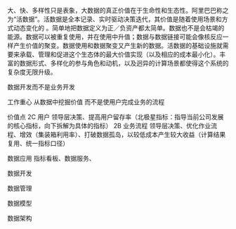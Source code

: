 大、快、多样性只是表象，大数据的真正价值在于生命性和生态性。阿里巴巴称之为“活数据”。活数据是全本记录、实时驱动决策迭代，其价值是随着使用场景和方式动态变化的 。简单地把数据定义为正／负资产都太简单。数据也不是会枯竭的能源。数据可以被重复使用，并在使用中升值；数据与数据链接可能会像核反应一样产生价值的聚变。数据使用和数据聚变又产生新的数据。活数据的基础设施就需要来承载、管理和促进这个生态体的最大价值实现（以及相应的成本最小化）。丰富的数据形式、多样化的参与角色和动机，以及迥异的计算场景都使得这个系统的复杂度无限升级。

数据开发而不是业务开发

工作重心 从数据中挖掘价值 而不是使用户完成业务的流程

价值点
2C
    用户
    领导层决策、提高用户留存率（北极星指标：指导当前公司发展的核心指标，向下拆解为具体的指标）
2B
    业务流程
    领导层决策、优化作业流程、增效（集装箱利用率）、打破数据孤岛，以较低成本产生较大收益（计算结果复用、统一指标口径）

数据应用
    指标看板、数据服务、

数据开发


数据管理

数据模型

数据架构